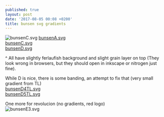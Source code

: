 ```yaml
---
published: true
layout: post
date: '2017-08-05 00:08 +0200'
title: bunsen svg gradients
---
```

![bunsenC.svg]({{site.baseurl}}/media/bunsenC.svg)
[bunsenA.svg]({{site.baseurl}}/media/bunsenA.svg)  
[bunsenC.svg]({{site.baseurl}}/media/bunsenC.svg)  
[bunsenD.svg]({{site.baseurl}}/media/bunsenD.svg)  

^ All have slightly ferlaufish background and slight grain layer on top (They look wrong in browsers, but they should open in inkscape or nitrogen just fine).

While D is nice, there is some banding, an attempt to fix that (very small gradient from TL)  
[bunsenD4TL.svg]({{site.baseurl}}/media/bunsenD4TL.svg)  
[bunsenD5TL.svg]({{site.baseurl}}/media/bunsenD5TL.svg)

One more for revolucion (no gradients, red logo)  
![bunsenE3.svg]({{site.baseurl}}/media/bunsenE3.svg)

